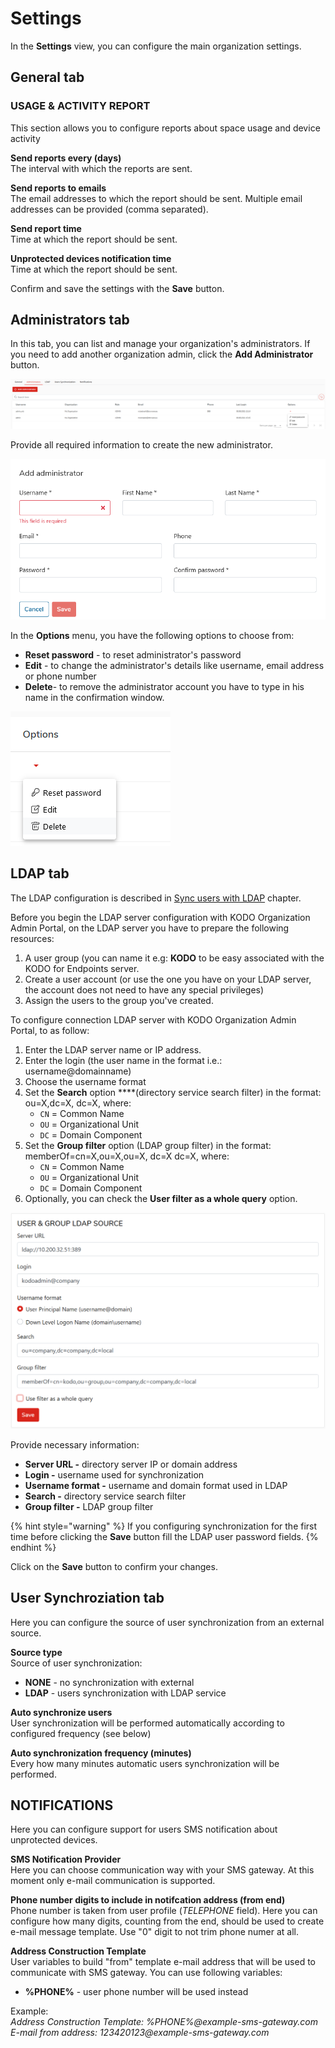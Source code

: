 # Settings

In the **Settings** view, you can configure the main organization settings.

## General tab

### **USAGE & ACTIVITY REPORT**

This section allows you to configure reports about space usage and device activity

**Send reports every \(days\)**  
The interval with which the reports are sent.

**Send reports to emails**  
The email addresses to which the report should be sent. Multiple email addresses can be provided \(comma separated\).

**Send report time**  
Time at which the report should be sent.

**Unprotected devices notification time**  
Time at which the report should be sent.

Confirm and save the settings with the **Save** button.

## Administrators tab

In this tab, you can list and manage your organization's administrators. If you need to add another organization admin, click the **Add Administrator** button.

![](../../.gitbook/assets/image%20%28170%29.png)

Provide all required information to create the new administrator.

![](../../.gitbook/assets/image%20%28166%29.png)

In the **Options** menu, you have the following options to choose from:

* **Reset password**  - to reset administrator's password
* **Edit** - to change the administrator's details like username, email address or phone number
* **Delete**- to remove the administrator account you have to type in his name in the confirmation window. 

![](../../.gitbook/assets/image%20%28174%29.png)

## LDAP tab

The LDAP configuration is described in [Sync users with LDAP](settings.md) chapter.

Before you begin the LDAP server configuration with KODO Organization Admin Portal, on the LDAP server you have to prepare the following resources:

1. A user group \(you can name it e.g: **KODO** to be easy associated with the KODO for Endpoints server.
2. Create a user account \(or use the one you have on your LDAP server, the account does not need to have any special privileges\)
3. Assign the users to the group you've created.

To configure connection LDAP server with KODO Organization Admin Portal, to as follow:

1. Enter the LDAP server name or IP address.
2. Enter the login \(the user name in the format i.e.: username@domainname\)
3. Choose the username format
4. Set the **Search** option ****\(directory service search filter\) in the format: ou=X,dc=X, dc=X, where:
   * `CN` = Common Name
   * `OU` = Organizational Unit
   * `DC` = Domain Component
5. Set the **Group filter** option \(LDAP group filter\) in the format: memberOf=cn=X,ou=X,ou=X, dc=X dc=X, where: 
   * `CN` = Common Name
   * `OU` = Organizational Unit
   * `DC` = Domain Component
6. Optionally, you can check the **User filter as a whole query** option.

![](../../.gitbook/assets/ldapset.png)

Provide necessary information:

* **Server URL -** directory server IP or domain address
* **Login -** username used for synchronization
* **Username format -** username and domain format used in LDAP
* **Search -** directory service search filter
* **Group filter -** LDAP group filter

{% hint style="warning" %}
If you configuring synchronization for the first time before clicking the **Save** button fill the LDAP user password fields.
{% endhint %}

Click on the **Save** button to confirm your changes.

## User Synchroziation tab

Here you can configure the source of user synchronization from an external source.

**Source type**  
Source of user synchronization:

* **NONE** - no synchronization with external
* **LDAP** - users synchronization with LDAP service

**Auto synchronize users**  
User synchronization will be performed automatically according to configured frequency \(see below\)

**Auto synchronization frequency \(minutes\)**  
Every how many minutes automatic users synchronization will be performed.

## NOTIFICATIONS

Here you can configure support for users SMS notification about unprotected devices.

**SMS Notification Provider**  
Here you can choose communication way with your SMS gateway. At this moment only e-mail communication is supported.

**Phone number digits to include in notifcation address \(from end\)**  
Phone number is taken from user profile \(_TELEPHONE_ field\). Here you can configure how many digits, counting from the end, should be used to create e-mail message template. Use "0" digit to not trim phone numer at all.

**Address Construction Template**  
User variables to build "from" template e-mail address that will be used to communicate with SMS gateway. You can use following variables:

* **%PHONE%** - user phone number will be used instead

Example:  
_Address Construction Template: %PHONE%@example-sms-gateway.com  
E-mail from address: 123420123@example-sms-gateway.com_

## 

